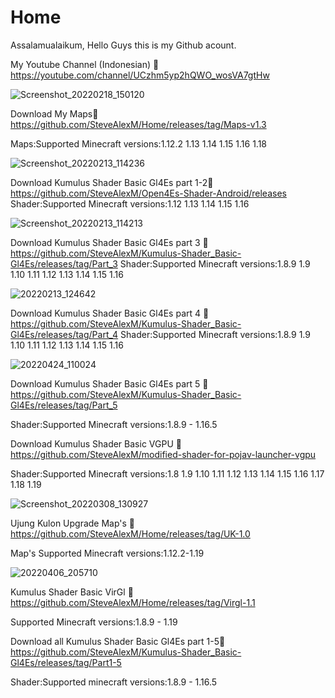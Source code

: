 # Home
Assalamualaikum, Hello Guys this is my Github acount.

My Youtube Channel (Indonesian) 🔽
https://youtube.com/channel/UCzhm5yp2hQWO_wosVA7gtHw

![Screenshot_20220218_150120](https://user-images.githubusercontent.com/83632207/155828321-cc3d8f06-8427-470f-8355-a15a43ffb98b.jpg)

Download My Maps🔽
https://github.com/SteveAlexM/Home/releases/tag/Maps-v1.3

Maps:Supported Minecraft versions:1.12.2 1.13 1.14 1.15 1.16 1.18

![Screenshot_20220213_114236](https://user-images.githubusercontent.com/83632207/153739003-1fa57011-b2b8-4c1d-96eb-e09e1f1a6e5a.jpg)

Download Kumulus Shader Basic Gl4Es part 1-2🔽
https://github.com/SteveAlexM/Open4Es-Shader-Android/releases
Shader:Supported Minecraft versions:1.12 1.13 1.14 1.15 1.16

![Screenshot_20220213_114213](https://user-images.githubusercontent.com/83632207/153739048-6a085417-6144-4454-9dc3-4504006f4495.jpg)

Download Kumulus Shader Basic Gl4Es part 3 🔽
https://github.com/SteveAlexM/Kumulus-Shader_Basic-Gl4Es/releases/tag/Part_3
Shader:Supported Minecraft versions:1.8.9 1.9 1.10 1.11 1.12 1.13 1.14 1.15 1.16

![20220213_124642](https://user-images.githubusercontent.com/83632207/153740639-57777713-21ea-4f1c-bbbb-f5e325abcb5b.png)

Download Kumulus Shader Basic Gl4Es part 4 🔽
https://github.com/SteveAlexM/Kumulus-Shader_Basic-Gl4Es/releases/tag/Part_4
Shader:Supported Minecraft versions:1.8.9 1.9 1.10 1.11 1.12 1.13 1.14 1.15 1.16

![20220424_110024](https://user-images.githubusercontent.com/83632207/164956047-95f61e8d-cc03-4273-82df-6b45830558c7.png)

Download Kumulus Shader Basic Gl4Es part 5 🔽
https://github.com/SteveAlexM/Kumulus-Shader_Basic-Gl4Es/releases/tag/Part_5

Shader:Supported Minecraft versions:1.8.9 - 1.16.5


Download Kumulus Shader Basic VGPU 🔽
https://github.com/SteveAlexM/modified-shader-for-pojav-launcher-vgpu

Shader:Supported Minecraft versions:1.8 1.9 1.10 1.11 1.12 1.13 1.14 1.15 1.16 1.17 1.18 1.19
 
![Screenshot_20220308_130927](https://user-images.githubusercontent.com/83632207/157839825-4f28a841-7340-4d9f-b7bb-47555364db06.jpg)

Ujung Kulon Upgrade Map's 🔽
https://github.com/SteveAlexM/Home/releases/tag/UK-1.0

Map's Supported Minecraft versions:1.12.2-1.19

![20220406_205710](https://user-images.githubusercontent.com/83632207/162158202-576d8964-5f2a-462e-aba2-6d95170aec4c.png)

Kumulus Shader Basic VirGl 🔽
https://github.com/SteveAlexM/Home/releases/tag/Virgl-1.1

Supported Minecraft versions:1.8.9 - 1.19

Download all Kumulus Shader Basic Gl4Es part 1-5🔽
https://github.com/SteveAlexM/Kumulus-Shader_Basic-Gl4Es/releases/tag/Part1-5

Shader:Supported minecraft versions:1.8.9 - 1.16.5
